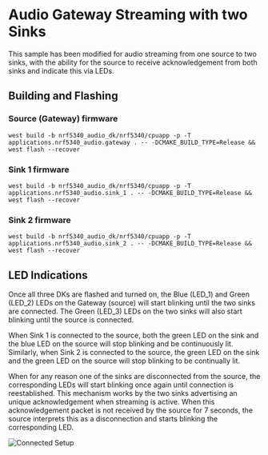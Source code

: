 # Audio Gateway Streaming with two Sinks

This sample has been modified for audio streaming from one source to two sinks, with the ability 
for the source to receive acknowledgement from both sinks and indicate this via LEDs.

## Building and Flashing

### Source (Gateway) firmware

```
west build -b nrf5340_audio_dk/nrf5340/cpuapp -p -T applications.nrf5340_audio.gateway . -- -DCMAKE_BUILD_TYPE=Release && west flash --recover
```

### Sink 1 firmware

```
west build -b nrf5340_audio_dk/nrf5340/cpuapp -p -T applications.nrf5340_audio.sink_1 . -- -DCMAKE_BUILD_TYPE=Release && west flash --recover

```
### Sink 2 firmware
```
west build -b nrf5340_audio_dk/nrf5340/cpuapp -p -T applications.nrf5340_audio.sink_2 . -- -DCMAKE_BUILD_TYPE=Release && west flash --recover
```

## LED Indications

Once all three DKs are flashed and turned on, the Blue (LED_1) and Green (LED_2) LEDs on the Gateway (source) will start blinking until the two sinks are connected. The Green (LED_3) LEDs on the two sinks will also start blinking until the source is connected.

When Sink 1 is connected to the source, both the green LED on the sink and the blue LED on the source will stop blinking and be continuously lit. Similarly, when Sink 2 is connected to the source, the green LED on the sink and the green LED on the source will stop blinking to be continually lit.

When for any reason one of the sinks are disconnected from the source, the corresponding LEDs will start blinking once again until connection is reestablished. This mechanism works by the two sinks advertising an unique acknowledgement when streaming is active. When this acknowledgement packet is not received by the source for 7 seconds, the source interprets this as a disconnection and starts blinking the corresponding LED.

![Connected Setup](./demo.png)

